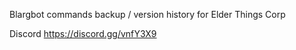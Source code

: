 Blargbot commands backup / version history for Elder Things Corp

Discord https://discord.gg/vnfY3X9
